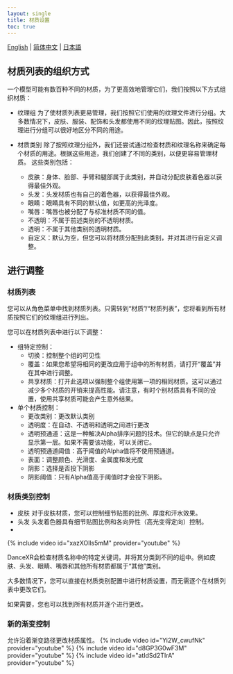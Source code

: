 ```yaml
---
layout: single
title: 材质设置
toc: true
---
```

[English](/dancexr/features/material_settings) | [简体中文](/zh/dancexr/features/material_settings) | [日本語](/jp/dancexr/features/material_settings)


## 材质列表的组织方式

一个模型可能有数百种不同的材质，为了更高效地管理它们，我们按照以下方式组织材质：

* 纹理组
  为了使材质列表更易管理，我们按照它们使用的纹理文件进行分组。大多数情况下，皮肤、服装、配饰和头发都使用不同的纹理贴图。因此，按照纹理进行分组可以很好地区分不同的用途。

* 材质类别
  除了按照纹理分组外，我们还尝试通过检查材质和纹理名称来确定每个材质的用途。根据这些用途，我们创建了不同的类别，以便更容易管理材质。
  这些类别包括：
  * 皮肤：身体、脸部、手臂和腿部属于此类别，并自动分配皮肤着色器以获得最佳外观。
  * 头发：头发材质也有自己的着色器，以获得最佳外观。
  * 眼睛：眼睛具有不同的默认值，如更高的光泽度。
  * 嘴唇：嘴唇也被分配了与标准材质不同的值。
  * 不透明：不属于前述类别的不透明材质。
  * 透明：不属于其他类别的透明材质。
  * 自定义：默认为空，但您可以将材质分配到此类别，并对其进行自定义调整。

## 进行调整

### 材质列表

您可以从角色菜单中找到材质列表。只需转到“材质”/“材质列表”，您将看到所有材质按照它们的纹理组进行列出。

您可以在材质列表中进行以下调整：
* 组特定控制：
  * 切换：控制整个组的可见性
  * 覆盖：如果您希望将相同的更改应用于组中的所有材质，请打开“覆盖”并在其中进行调整。
  * 共享材质：打开此选项以强制整个组使用第一项的相同材质。这可以通过减少多个材质的开销来提高性能。请注意，有时个别材质具有不同的设置，使用共享材质可能会产生意外结果。
* 单个材质控制：
  * 更改类别：更改默认类别
  * 透明度：在自动、不透明和透明之间进行更改
  * 透明预通道：这是一种解决Alpha排序问题的技术。但它的缺点是只允许显示第一层。如果不需要该功能，可以关闭它。
  * 透明预通道阈值：高于阈值的Alpha值将不使用预通道。
  * 表面：调整颜色、光滑度、金属度和发光度
  * 阴影：选择是否投下阴影
  * 阴影阈值：只有Alpha值高于阈值时才会投下阴影。

### 材质类别控制

* 皮肤
  对于皮肤材质，您可以控制细节贴图的比例、厚度和汗水效果。
* 头发
  头发着色器具有细节贴图比例和各向异性（高光变得定向）控制。
* 

{% include video id="xazXOlls5mM" provider="youtube" %}

DanceXR会检查材质名称中的特定关键词，并将其分类到不同的组中。例如皮肤、头发、眼睛、嘴唇和其他所有材质都属于“其他”类别。

大多数情况下，您可以直接在材质类别配置中进行材质设置，而无需逐个在材质列表中更改它们。

如果需要，您也可以找到所有材质并逐个进行更改。

### 新的渐变控制
允许沿着渐变路径更改材质属性。
{% include video id="Yi2W_cwufNk" provider="youtube" %}
{% include video id="d8GP3G0wF3M" provider="youtube" %}
{% include video id="atIdSd2TIrA" provider="youtube" %}